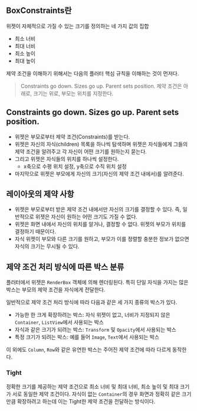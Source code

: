 
## BoxConstraints란

위젯이 자체적으로 가질 수 있는 크기를 정의하는 네 가지 값의 집합
- 최소 너비
- 최대 너비
- 최소 높이
- 최대 높이

제약 조건을 이해하기 위해서는 다음의 플러터 핵심 규칙을 이해하는 것이 먼저다.

> Constraints go down. Sizes go up. Parent sets position.
 제약 조건은 아래로, 크기는 위로, 부모는 위치를 지정한다.


## Constraints go down. Sizes go up. Parent sets position.

- 위젯은 부모로부터 제약 조건(Constraints)를 받는다.
- 위젯은 자신의 자식(children) 목록을 하나씩 탐색하며 위젯은 자식들에게 그들의 제약 조건을 알려주고 각 자신이 어떤 크기를 원하는지 묻는다.
- 그리고 위젯은 자식들의 위치를 하나씩 설정한다.
	- x축으로 수평 위치 설정, y축으로 수직 위치 설정
- 마지막으로 위젯은 부모에게 자신의 크기(자신의 제약 조건 내에서)를 알려준다.

## 레이아웃의 제약 사항
- 위젯은 부모로부터 받은 제약 조건 내에서만 자신의 크기를 결정할 수 있다. 즉, 일반적으로 위젯은 자신이 원하는 어떤 크기도 가질 수 없다.
- 위젯은 화면 내에서 자신의 위치를 알거나, 결정할 수 없다. 위젯의 부모가 위치를 결정하기 때문이다.
- 자식 위젯이 부모와 다른 크기를 원하고, 부모가 이를 정렬할 충분한 정보가 없으면 자식의 크기는 무시될 수 있다.

## 제약 조건 처리 방식에 따른 박스 분류
플러터에서 위젯은 `RenderBox` 객체에 의해 렌더링된다. 특히 단일 자식을 가지는 많은 박스는 부모의 제약 조건을 자식에게 전달한다.

일반적으로 제약 조건 처리 방식에 따라 다음과 같은 세 가지 종류의 박스가 있다.

- 가능한 한 크게 확장하려는 박스: 자식 위젯이 없고, 너비가 지정되지 않은 `Container`, `ListView`에서 사용되는 박스
- 자식과 같은 크기가 되려는 박스: `Transform` 및 `Opacity`에서 사용되는 박스
- 특정 크기가 되려는 박스: 예를 들어 `Image`, `Text`에서 사용되는 박스

이 외에도 `Column`, `Row`와 같은 유연한 박스는 주어진 제약 조건에 따라 다르게 동작한다.

### Tight 
정확한 크기를 제공하는 제약 조건으로 최소 너비 및 최대 너비, 최소 높이 및 최대 크기가 서로 동일한 제약 조건이다. 자식이 없는 `Container`의 경우 화면과 정확히 같은 크기만큼 확장하려고 하는데 이는 Tight한 제약 조건을 전달하는 방식이다.

